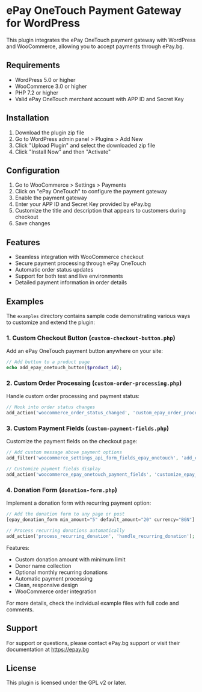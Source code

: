 # ePay OneTouch Payment Gateway for WordPress

This plugin integrates the ePay OneTouch payment gateway with WordPress and WooCommerce, allowing you to accept payments through ePay.bg.

## Requirements

- WordPress 5.0 or higher
- WooCommerce 3.0 or higher
- PHP 7.2 or higher
- Valid ePay OneTouch merchant account with APP ID and Secret Key

## Installation

1. Download the plugin zip file
2. Go to WordPress admin panel > Plugins > Add New
3. Click "Upload Plugin" and select the downloaded zip file
4. Click "Install Now" and then "Activate"

## Configuration

1. Go to WooCommerce > Settings > Payments
2. Click on "ePay OneTouch" to configure the payment gateway
3. Enable the payment gateway
4. Enter your APP ID and Secret Key provided by ePay.bg
5. Customize the title and description that appears to customers during checkout
6. Save changes

## Features

- Seamless integration with WooCommerce checkout
- Secure payment processing through ePay OneTouch
- Automatic order status updates
- Support for both test and live environments
- Detailed payment information in order details

## Examples

The `examples` directory contains sample code demonstrating various ways to customize and extend the plugin:

### 1. Custom Checkout Button (`custom-checkout-button.php`)
Add an ePay OneTouch payment button anywhere on your site:

```php
// Add button to a product page
echo add_epay_onetouch_button($product_id);
```

### 2. Custom Order Processing (`custom-order-processing.php`)
Handle custom order processing and payment status:

```php
// Hook into order status changes
add_action('woocommerce_order_status_changed', 'custom_epay_order_processing', 10, 4);
```

### 3. Custom Payment Fields (`custom-payment-fields.php`)
Customize the payment fields on the checkout page:

```php
// Add custom message above payment options
add_filter('woocommerce_settings_api_form_fields_epay_onetouch', 'add_custom_epay_field');

// Customize payment fields display
add_action('woocommerce_epay_onetouch_payment_fields', 'customize_epay_payment_fields');
```

### 4. Donation Form (`donation-form.php`)
Implement a donation form with recurring payment option:

```php
// Add the donation form to any page or post
[epay_donation_form min_amount="5" default_amount="20" currency="BGN"]

// Process recurring donations automatically
add_action('process_recurring_donation', 'handle_recurring_donation');
```

Features:
- Custom donation amount with minimum limit
- Donor name collection
- Optional monthly recurring donations
- Automatic payment processing
- Clean, responsive design
- WooCommerce order integration

For more details, check the individual example files with full code and comments.

## Support

For support or questions, please contact ePay.bg support or visit their documentation at https://epay.bg

## License

This plugin is licensed under the GPL v2 or later.

